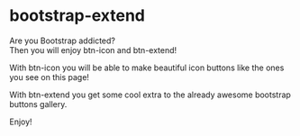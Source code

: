 bootstrap-extend
================

Are you Bootstrap addicted?  
Then you will enjoy btn-icon and btn-extend!  

With btn-icon you will be able to make beautiful icon buttons like the ones you see on this page!  

With btn-extend you get some cool extra to the already awesome bootstrap buttons gallery.  

Enjoy!